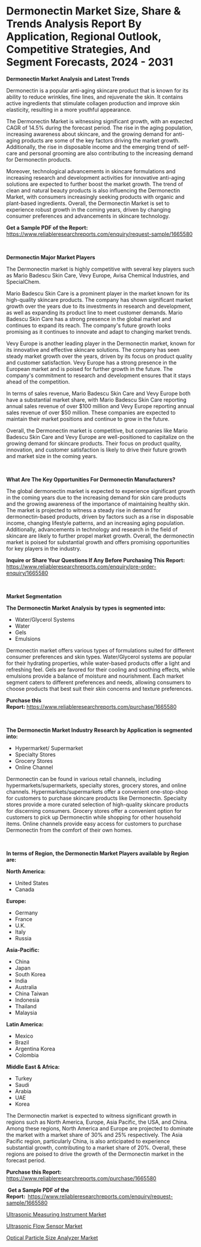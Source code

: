 <p><h1>Dermonectin Market Size, Share & Trends Analysis Report By Application, Regional Outlook, Competitive Strategies, And Segment Forecasts, 2024 - 2031</h1></p><p><strong>Dermonectin Market Analysis and Latest Trends</strong></p>
<p><p>Dermonectin is a popular anti-aging skincare product that is known for its ability to reduce wrinkles, fine lines, and rejuvenate the skin. It contains active ingredients that stimulate collagen production and improve skin elasticity, resulting in a more youthful appearance.</p><p>The Dermonectin Market is witnessing significant growth, with an expected CAGR of 14.5% during the forecast period. The rise in the aging population, increasing awareness about skincare, and the growing demand for anti-aging products are some of the key factors driving the market growth. Additionally, the rise in disposable income and the emerging trend of self-care and personal grooming are also contributing to the increasing demand for Dermonectin products.</p><p>Moreover, technological advancements in skincare formulations and increasing research and development activities for innovative anti-aging solutions are expected to further boost the market growth. The trend of clean and natural beauty products is also influencing the Dermonectin Market, with consumers increasingly seeking products with organic and plant-based ingredients. Overall, the Dermonectin Market is set to experience robust growth in the coming years, driven by changing consumer preferences and advancements in skincare technology.</p></p>
<p><strong>Get a Sample PDF of the Report:&nbsp;</strong> <a href="https://www.reliableresearchreports.com/enquiry/request-sample/1665580">https://www.reliableresearchreports.com/enquiry/request-sample/1665580</a></p>
<p>&nbsp;</p>
<p><strong>Dermonectin Major Market Players</strong></p>
<p><p>The Dermonectin market is highly competitive with several key players such as Mario Badescu Skin Care, Vevy Europe, Avisa Chemical Industries, and SpecialChem. </p><p>Mario Badescu Skin Care is a prominent player in the market known for its high-quality skincare products. The company has shown significant market growth over the years due to its investments in research and development, as well as expanding its product line to meet customer demands. Mario Badescu Skin Care has a strong presence in the global market and continues to expand its reach. The company's future growth looks promising as it continues to innovate and adapt to changing market trends.</p><p>Vevy Europe is another leading player in the Dermonectin market, known for its innovative and effective skincare solutions. The company has seen steady market growth over the years, driven by its focus on product quality and customer satisfaction. Vevy Europe has a strong presence in the European market and is poised for further growth in the future. The company's commitment to research and development ensures that it stays ahead of the competition.</p><p>In terms of sales revenue, Mario Badescu Skin Care and Vevy Europe both have a substantial market share, with Mario Badescu Skin Care reporting annual sales revenue of over $100 million and Vevy Europe reporting annual sales revenue of over $50 million. These companies are expected to maintain their market positions and continue to grow in the future.</p><p>Overall, the Dermonectin market is competitive, but companies like Mario Badescu Skin Care and Vevy Europe are well-positioned to capitalize on the growing demand for skincare products. Their focus on product quality, innovation, and customer satisfaction is likely to drive their future growth and market size in the coming years.</p></p>
<p>&nbsp;</p>
<p><strong>What Are The Key Opportunities For Dermonectin Manufacturers?</strong></p>
<p><p>The global dermonectin market is expected to experience significant growth in the coming years due to the increasing demand for skin care products and the growing awareness of the importance of maintaining healthy skin. The market is projected to witness a steady rise in demand for dermonectin-based products, driven by factors such as a rise in disposable income, changing lifestyle patterns, and an increasing aging population. Additionally, advancements in technology and research in the field of skincare are likely to further propel market growth. Overall, the dermonectin market is poised for substantial growth and offers promising opportunities for key players in the industry.</p></p>
<p><strong>Inquire or Share Your Questions If Any Before Purchasing This Report:</strong> <a href="https://www.reliableresearchreports.com/enquiry/pre-order-enquiry/1665580">https://www.reliableresearchreports.com/enquiry/pre-order-enquiry/1665580</a></p>
<p>&nbsp;</p>
<p><strong>Market Segmentation</strong></p>
<p><strong>The Dermonectin Market Analysis by types is segmented into:</strong></p>
<p><ul><li>Water/Glycerol Systems</li><li>Water</li><li>Gels</li><li>Emulsions</li></ul></p>
<p><p>Dermonectin market offers various types of formulations suited for different consumer preferences and skin types. Water/Glycerol systems are popular for their hydrating properties, while water-based products offer a light and refreshing feel. Gels are favored for their cooling and soothing effects, while emulsions provide a balance of moisture and nourishment. Each market segment caters to different preferences and needs, allowing consumers to choose products that best suit their skin concerns and texture preferences.</p></p>
<p><strong>Purchase this Report:&nbsp;</strong><a href="https://www.reliableresearchreports.com/purchase/1665580">https://www.reliableresearchreports.com/purchase/1665580</a></p>
<p>&nbsp;</p>
<p><strong>The Dermonectin Market Industry Research by Application is segmented into:</strong></p>
<p><ul><li>Hypermarket/ Supermarket</li><li>Specialty Stores</li><li>Grocery Stores</li><li>Online Channel</li></ul></p>
<p><p>Dermonectin can be found in various retail channels, including hypermarkets/supermarkets, specialty stores, grocery stores, and online channels. Hypermarkets/supermarkets offer a convenient one-stop-shop for customers to purchase skincare products like Dermonectin. Specialty stores provide a more curated selection of high-quality skincare products for discerning consumers. Grocery stores offer a convenient option for customers to pick up Dermonectin while shopping for other household items. Online channels provide easy access for customers to purchase Dermonectin from the comfort of their own homes.</p></p>
<p>&nbsp;</p>
<p><strong>In terms of Region, the Dermonectin Market Players available by Region are:</strong></p>
<p>
    <p> <strong> North America: </strong>
        <ul>
            <li>United States</li>
            <li>Canada</li>
        </ul>
        </p> 
    <p> <strong> Europe: </strong>
        <ul>
            <li>Germany</li>
            <li>France</li>
            <li>U.K.</li>
            <li>Italy</li>
            <li>Russia</li>
        </ul>
        </p> 
    <p> <strong> Asia-Pacific: </strong>
        <ul>
            <li>China</li>
            <li>Japan</li>
            <li>South Korea</li>
            <li>India</li>
            <li>Australia</li>
            <li>China Taiwan</li>
            <li>Indonesia</li>
            <li>Thailand</li>
            <li>Malaysia</li>
        </ul>
        </p> 
    <p> <strong> Latin America: </strong>
        <ul>
            <li>Mexico</li>
            <li>Brazil</li>
            <li>Argentina Korea</li>
            <li>Colombia</li>
        </ul>
        </p> 
    <p> <strong> Middle East & Africa: </strong>
        <ul>
            <li>Turkey</li>
            <li>Saudi</li>
            <li>Arabia</li>
            <li>UAE</li>
            <li>Korea</li>
        </ul>
    </p>
    </p>
<p><p>The Dermonectin market is expected to witness significant growth in regions such as North America, Europe, Asia Pacific, the USA, and China. Among these regions, North America and Europe are projected to dominate the market with a market share of 30% and 25% respectively. The Asia Pacific region, particularly China, is also anticipated to experience substantial growth, contributing to a market share of 20%. Overall, these regions are poised to drive the growth of the Dermonectin market in the forecast period.</p></p>
<p><strong>Purchase this Report: </strong><a href="https://www.reliableresearchreports.com/purchase/1665580">https://www.reliableresearchreports.com/purchase/1665580</a></p>
<p>&nbsp;<strong>Get a Sample PDF of the Report:&nbsp;&nbsp;</strong><a href="https://www.reliableresearchreports.com/enquiry/request-sample/1665580">https://www.reliableresearchreports.com/enquiry/request-sample/1665580</a></p>
<p><strong></strong></p>
<p><p><a href="https://view.publitas.com/reportprime-1/ultrasonic-measuring-instrument-market-challenges-opportunities-and-growth-drivers-and-major-market-players-forecasted-for-period-from-2023-2030/">Ultrasonic Measuring Instrument Market</a></p><p><a href="https://view.publitas.com/reportprime-1/ultrasonic-flow-sensor-market-analysis-and-market-size-global-industry-overview-market-segmentation-and-forecast-2023-to-2030/">Ultrasonic Flow Sensor Market</a></p><p><a href="https://view.publitas.com/reportprime-1/optical-particle-size-analyzer-market-share-market-new-trends-analysis-report-by-type-by-application-by-end-use-by-region-and-segment-forecasts-2023-2030/">Optical Particle Size Analyzer Market</a></p></p>